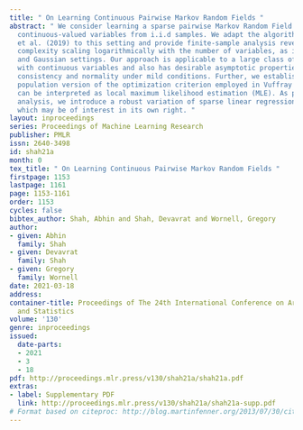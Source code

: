 ```yaml
---
title: " On Learning Continuous Pairwise Markov Random Fields "
abstract: " We consider learning a sparse pairwise Markov Random Field (MRF) with
  continuous-valued variables from i.i.d samples. We adapt the algorithm of Vuffray
  et al. (2019) to this setting and provide finite-sample analysis revealing sample
  complexity scaling logarithmically with the number of variables, as in the discrete
  and Gaussian settings. Our approach is applicable to a large class of pairwise MRFs
  with continuous variables and also has desirable asymptotic properties, including
  consistency and normality under mild conditions. Further, we establish that the
  population version of the optimization criterion employed in Vuffray et al. (2019)
  can be interpreted as local maximum likelihood estimation (MLE). As part of our
  analysis, we introduce a robust variation of sparse linear regression a‘ la Lasso,
  which may be of interest in its own right. "
layout: inproceedings
series: Proceedings of Machine Learning Research
publisher: PMLR
issn: 2640-3498
id: shah21a
month: 0
tex_title: " On Learning Continuous Pairwise Markov Random Fields "
firstpage: 1153
lastpage: 1161
page: 1153-1161
order: 1153
cycles: false
bibtex_author: Shah, Abhin and Shah, Devavrat and Wornell, Gregory
author:
- given: Abhin
  family: Shah
- given: Devavrat
  family: Shah
- given: Gregory
  family: Wornell
date: 2021-03-18
address: 
container-title: Proceedings of The 24th International Conference on Artificial Intelligence
  and Statistics
volume: '130'
genre: inproceedings
issued:
  date-parts:
  - 2021
  - 3
  - 18
pdf: http://proceedings.mlr.press/v130/shah21a/shah21a.pdf
extras:
- label: Supplementary PDF
  link: http://proceedings.mlr.press/v130/shah21a/shah21a-supp.pdf
# Format based on citeproc: http://blog.martinfenner.org/2013/07/30/citeproc-yaml-for-bibliographies/
---
```

